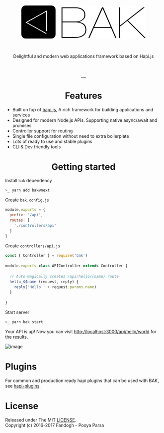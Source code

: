 <p align="center">
<a href="https://bak.js.org">
    <img src="./.assets/logo.webp" width="400px">
</a>

<br> <p align="center">Delightful and modern web applications framework based on Hapi.js</p> <br>

<p align="center">
<a href="https://github.com/bakjs/bak">
    <img alt="" src="https://david-dm.org/bakjs/bak.svg?style=flat-square">
</a>
<a href="https://circleci.com/gh/bakjs/bak">
    <img alt="" src="https://img.shields.io/circleci/project/github/bakjs/bak/master.svg?style=flat-square">
</a>
<a href="https://www.npmjs.com/package/bak">
    <img alt="" src="https://img.shields.io/npm/dt/bak.svg?style=flat-square">
</a>
<a href="https://www.npmjs.com/package/bak">
    <img alt="" src="https://img.shields.io/npm/v/bak.svg?style=flat-square">
</a>
<a href="https://github.com/bakjs/bak">
    <img alt="" src="https://img.shields.io/badge/code%20style-standard-brightgreen.svg?style=flat-square">
</a>
</p>

<h1 align="center">Features</h1>

- Built on top of [hapi.js](https://hapijs.com), A rich framework for building applications and services
- Designed for modern Node.js APIs. Supporting native async/await and promises
- Controller support for routing
- Single file configuration without need to extra boilerplate
- Lots of ready to use and stable plugins
- CLI & Dev friendly tools

<h1 align="center">Getting started</h1>

Install `bak` dependency

```bash
>_ yarn add bak@next
```

Create `bak.config.js`

```js
module.exports = {
  prefix: '/api',
  routes: [
    './controllers/api'
  ]
}
```

Create `controllers/api.js`

```js
const { Controller } = require('bak')

module.exports class APIController extends Controller {

  // Auto magically creates /api/hello/{name} route
  hello_$$name (request, reply) {
    reply('Hello ' + request.params.name)
  }

}
```

Start server

```bash
>_ yarn bak start
```

Your API is up! Now you can visit [http://localhost:3000/api/hello/world](http://localhost:3000/api/hello/world) for the results.

![image](https://user-images.githubusercontent.com/5158436/30007047-00bb3d3a-911b-11e7-85c6-2cdeddfdeed9.png)

# Plugins

For common and production ready hapi plugins that can be used with BAK, see [hapi-plugins](https://github.com/bakjs/hapi-plugins).

# License
Released under The MIT [LICENSE](./LICENSE).       
Copyright (c) 2016-2017 Fandogh - Pooya Parsa